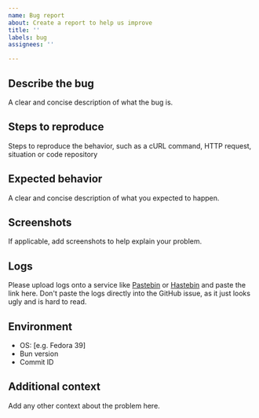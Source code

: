 ```yaml
---
name: Bug report
about: Create a report to help us improve
title: ''
labels: bug
assignees: ''

---
```


## Describe the bug

A clear and concise description of what the bug is.

## Steps to reproduce

Steps to reproduce the behavior, such as a cURL command, HTTP request, situation or code repository

## Expected behavior

A clear and concise description of what you expected to happen.

## Screenshots

If applicable, add screenshots to help explain your problem.

## Logs

Please upload logs onto a service like [Pastebin](https://pastebin.com/) or [Hastebin](https://hastebin.com/) and paste the link here. Don't paste the logs directly into the GitHub issue, as it just looks ugly and is hard to read.

## Environment

- OS: [e.g.  Fedora 39]
- Bun version
- Commit ID

## Additional context

Add any other context about the problem here.

